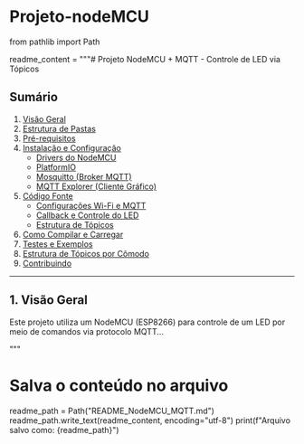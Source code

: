 # Projeto-nodeMCU

from pathlib import Path

readme_content = """# Projeto NodeMCU + MQTT - Controle de LED via Tópicos

## Sumário

1. [Visão Geral](#visão-geral)  
2. [Estrutura de Pastas](#estrutura-de-pastas)  
3. [Pré-requisitos](#pré-requisitos)  
4. [Instalação e Configuração](#instalação-e-configuração)  
   - [Drivers do NodeMCU](#drivers-do-nodemcu)  
   - [PlatformIO](#platformio)  
   - [Mosquitto (Broker MQTT)](#mosquitto-broker-mqtt)  
   - [MQTT Explorer (Cliente Gráfico)](#mqtt-explorer-cliente-gráfico)  
5. [Código Fonte](#código-fonte)  
   - [Configurações Wi-Fi e MQTT](#configurações-wi-fi-e-mqtt)  
   - [Callback e Controle do LED](#callback-e-controle-do-led)  
   - [Estrutura de Tópicos](#estrutura-de-tópicos)  
6. [Como Compilar e Carregar](#como-compilar-e-carregar)  
7. [Testes e Exemplos](#testes-e-exemplos)  
8. [Estrutura de Tópicos por Cômodo](#estrutura-de-tópicos-por-cômodo)  
9. [Contribuindo](#contribuindo)  

---

## 1. Visão Geral

Este projeto utiliza um NodeMCU (ESP8266) para controle de um LED por meio de comandos via protocolo MQTT...
<!-- conteúdo continua, conforme gerado acima -->
"""

# Salva o conteúdo no arquivo
readme_path = Path("README_NodeMCU_MQTT.md")
readme_path.write_text(readme_content, encoding="utf-8")
print(f"Arquivo salvo como: {readme_path}")

